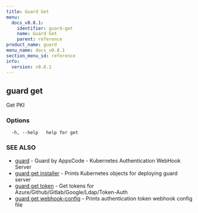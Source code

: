 ```yaml
---
title: Guard Get
menu:
  docs_v0.8.1:
    identifier: guard-get
    name: Guard Get
    parent: reference
product_name: guard
menu_name: docs_v0.8.1
section_menu_id: reference
info:
  version: v0.8.1
---
```


## guard get

Get PKI

### Options

```
  -h, --help   help for get
```

### SEE ALSO

* [guard](/docs/v0.8.1/reference/guard)	 - Guard by AppsCode - Kubernetes Authentication WebHook Server
* [guard get installer](/docs/v0.8.1/reference/guard_get_installer)	 - Prints Kubernetes objects for deploying guard server
* [guard get token](/docs/v0.8.1/reference/guard_get_token)	 - Get tokens for Azure/Github/Gitlab/Google/Ldap/Token-Auth
* [guard get webhook-config](/docs/v0.8.1/reference/guard_get_webhook-config)	 - Prints authentication token webhook config file


